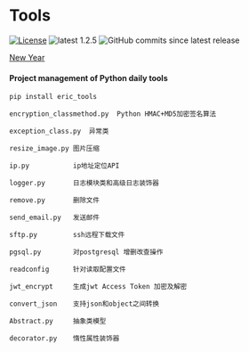 # Tools
[![License](https://img.shields.io/:license-apache-blue.svg)](https://opensource.org/licenses/Apache-2.0)
![latest 1.2.5](https://img.shields.io/badge/latest-1.2.5-green.svg?style=flat)
![GitHub commits since latest release](https://img.shields.io/github/commits-since/eric-jxl/Tools/latest)


[New Year](https://eric-jxl.github.io/bak/index.html)


#### Project management of Python daily tools
```shell 
pip install eric_tools
```

```
encryption_classmethod.py  Python HMAC+MD5加密签名算法

exception_class.py  异常类

resize_image.py 图片压缩

ip.py           ip地址定位API

logger.py       日志模块类和高级日志装饰器

remove.py       删除文件

send_email.py   发送邮件

sftp.py         ssh远程下载文件

pgsql.py        对postgresql 增删改查操作

readconfig      针对读取配置文件

jwt_encrypt     生成jwt Access Token 加密及解密

convert_json    支持json和object之间转换

Abstract.py     抽象类模型

decorator.py    惰性属性装饰器
```
